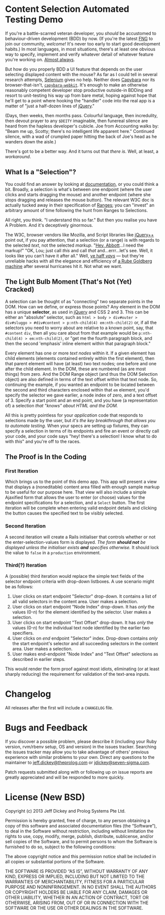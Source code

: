 # Content Selection Automated Testing Demo

If you're a battle-scarred veteran developer, you *should* be accustomed to behaviour-driven development (BDD) by now. (If you're the latest [FNG](http://www.urbandictionary.com/define.php?term=F.N.G.) to join our community, *welcome!* It's never too early to start good development habits.) In most languages, in most situations, there's at least one obvious way to specify, implement and verify whatever detail of whatever feature you're working on. [Almost always](http://answers.yahoo.com/question/index?qid=20071204175638AAz56c9).

But how do you properly BDD a UI feature that depends on the user selecting displayed content with the mouse? As far as I could tell in several research attempts, [Selenium](http://www.seleniumhq.org/) gives no help. Neither does [Capybara](http://jnicklas.github.io/capybara/) nor its browser-that-isn't, [`capybara-webkit`](https://github.com/thoughtbot/capybara-webkit/). It's enough to make an otherwise reasonably competent developer stop productive outside-in BDDing and resort to unit-testing his way up from bare metal, hoping against hope that he'll get to a point where hooking the "handler" code into the real app is a matter of "just a half-dozen lines of [jQuery](http://jquery.com/)."

(Days, then weeks, then months pass. Colourful language, then incredulity, then devout prayer to any `$DEITY` imaginable, then funereal silence are heard from the hapless developer's cubicle. Joe from Accounting walks by: "Beam me up, Scotty; there's no intelligent life apparent here." Continued silence, with a wad of crumpled paper hitting the back of Joe's head as he wanders down the aisle.)

There's got to be a better way. And it turns out that *there is*. Well, at least, a *workaround*.

## What Is a "Selection"?

You could find an answer by looking at [documentation](https://developer.mozilla.org/en-US/docs/Web/API/Selection), or you could think a bit. Broadly, a selection is what's between one endpoint (where the user clicks and starts dragging the mouse) and another endpoint (where she stops dragging and releases the mouse button). The relevant W3C doc is actually tucked away in their specification of [Ranges](http://www.w3.org/TR/DOM-Level-2-Traversal-Range/ranges.html); you can "invest" an arbitrary amount of time following the hunt from Ranges to Selections.

All right, you think. "I understand this so far." But then you realise you have A Problem. And it's deceptively ginormous.

The W3C, browser vendors like Mozilla, and Script libraries like [jQuery++](http://jquerypp.com/#selection) point out, if you pay attention, that a selection (or a range) is with regards to the selected *text*, not the selected *markup*. "[Hey, Abbott](http://www.jokebuddha.com/joke/Costello_Hey_Abbott)...I need the markup!" "OK, Lou; just call *this* and call *that* and...errr...let's see. Well, it looks like you can't have it after all." Well, [ve haff *vays*](http://achillesheelart.deviantart.com/art/Ve-Haff-Vays-363019502) — but they're unreliable hacks with all the elegance and efficiency of [a Rube Goldberg machine](https://en.wikipedia.org/wiki/Rube_Goldberg_machine) after several hurricanes hit it. Not what we want.

## The Light Bulb Moment (That's Not (Yet) Cracked)

A selection can be thought of as "connecting" two separate points in the DOM. How can we define, or express those points? Any element in the DOM has a unique **selector**, as used in [jQuery](http://api.jquery.com/category/selectors/) and CSS 2 and 3. This can be either an "absolute" selector, such as `html > body > div#outer > div#sluggo > #div#content > p:nth-child(4) em:nth-child(2)` or, if all the selectors you need to worry about are relative to a known point, say, that `#content` `div`, then all you care about from that example would be `p:nth-child(4) > em:nth-child(2)`, or "get me the fourth paragraph block, and then the second 'emphasis' inline element within that paragraph block."

Every element has one or more *text nodes* within it. If a given element has child elements (elements contained entirely within the first element), then that parent element will have (at least) two text nodes; one before and one after the child element. In the DOM, these are numbered (as are most things) from zero. And the DOM Range object (and thus the DOM Selection object) are also defined in terms of the text offset within that text node. So, continuing the example, if you wanted an endpoint to be located between the second and third characters enclosed within that `em` element, you'd specify the selector we gave earlier, a node index of zero, and a text offset of 3. Specify a start point and an end point, and you have (a representation of) a selection *that "knows" about HTML and the DOM.*

All this is pretty pointless for your *application* code that responds to selections made by the user, but *it's the key breakthrough that allows you to automate testing.* When your specs are setting up fixtures, they can specify a selection in terms of its endpoints and fire an event or directly call your code, and your code says "hey! there's a selection! I know what to do with *this*" and you're off to the races.

## The Proof is In the Coding

### First Iteration

Which brings us to the point of this demo app. This app will present a view that displays a (noneditable) content area filled with enough sample markup to be useful for our purpose here. That view will also include a simple Ajaxified form that allows the user to enter (or choose) values for the endpoint specifications for a selection, and a `Select` button. The first iteration will be complete when entering valid endpoint details and clicking the button causes the specified text to be visibly selected.

### Second Iteration

A second iteration will create a Rails initialiser that controls whether or not the enter-selection-values form is displayed. *The form **should not** be displayed unless the initialiser exists **and** specifies otherwise.* It should lock the value to `false` in a `production` environment.

### Third(?) Iteration

A (possible) third iteration would replace the simple text fields of the selector endpoint criteria with drop-down listboxes. A use scenario might be as follows:

1. User clicks on start endpoint "Selector" drop-down. It contains a list of all valid selectors in the content area. User makes a selection.
2. User clicks on start endpoint "Node Index" drop-down. It has *only* the values (0-*n*) for the element identified by the selector. User makes a selection.
3. User clicks on start endpoint "Text Offset" drop-down. It has *only* the values (0-*n*) for the individual text node identified by the earlier two specifiers.
4. User clicks on *end* endpoint "Selector" index. Drop-down contains *only* the start endpoint's selector and all succeeding selectors in the content area. User makes a selection.
5. User makes end-endpoint "Node Index" and "Text Offset" selections as described in earlier steps.

This would render the form proof against most idiots, eliminating (or at least sharply reducing) the requirement for validation of the text-area inputs.

# Changelog

All releases after the first will include a `CHANGELOG` file.

# Bugs and Feedback

If you discover a possible problem, please describe it (including your Ruby version, rvm/rbenv setup, OS and version) in the issues tracker. Searching the issues tracker may allow you to take advantage of others' previous experience with similar problems to your own. Direct any questions to the maintainer to jeff.dickey@theprolog.com or jdickey@seven-sigma.com.

Patch requests submitted along with or following up on issue reports are greatly appreciated and will be responded to more quickly.

# License (New BSD)

Copyright (c) 2013 Jeff Dickey and Prolog Systems Pte Ltd.

Permission is hereby granted, free of charge, to any person obtaining a copy of this software and associated documentation files (the “Software”), to deal in the Software without restriction, including without limitation the rights to use, copy, modify, merge, publish, distribute, sublicense, and/or sell copies of the Software, and to permit persons to whom the Software is furnished to do so, subject to the following conditions:

The above copyright notice and this permission notice shall be included in all copies or substantial portions of the Software.

THE SOFTWARE IS PROVIDED “AS IS”, WITHOUT WARRANTY OF ANY KIND, EXPRESS OR IMPLIED, INCLUDING BUT NOT LIMITED TO THE WARRANTIES OF MERCHANTABILITY, FITNESS FOR A PARTICULAR PURPOSE AND NONINFRINGEMENT. IN NO EVENT SHALL THE AUTHORS OR COPYRIGHT HOLDERS BE LIABLE FOR ANY CLAIM, DAMAGES OR OTHER LIABILITY, WHETHER IN AN ACTION OF CONTRACT, TORT OR OTHERWISE, ARISING FROM, OUT OF OR IN CONNECTION WITH THE SOFTWARE OR THE USE OR OTHER DEALINGS IN THE SOFTWARE.